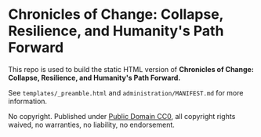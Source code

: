 # Chronicles of Change: Collapse, Resilience, and Humanity's Path Forward

This repo is used to build the static HTML version of **Chronicles of Change: Collapse, Resilience, and Humanity's Path Forward.**

See `templates/_preamble.html` and `administration/MANIFEST.md` for more information.

No copyright. Published under [Public Domain CC0](https://creativecommons.org/publicdomain/zero/1.0/), all copyright rights waived, no warranties, no liability, no endorsement.

